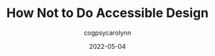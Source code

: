 ---
author: cogpsycarolynn
date: 2022-05-04
draft: true
permalink: false
publisher: uxdesigncc
tags:
  - accessibility
  - design
  - colors
target_url: https://uxdesign.cc/how-not-to-do-accessible-design-c83f24d2b1ab
title: How Not to Do Accessible Design
---